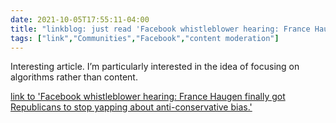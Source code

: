 ```yaml
---
date: 2021-10-05T17:55:11-04:00
title: "linkblog: just read 'Facebook whistleblower hearing: France Haugen finally got Republicans to stop yapping about anti-conservative bias.'"
tags: ["link","Communities","Facebook","content moderation"]
---
```

Interesting article. I’m particularly interested in the idea of focusing on algorithms rather than content.
 
[link to 'Facebook whistleblower hearing: France Haugen finally got Republicans to stop yapping about anti-conservative bias.'](https://slate.com/technology/2021/10/facebook-whistleblower-frances-haugen-hearing-republicans-democrats.html?via=rss)
